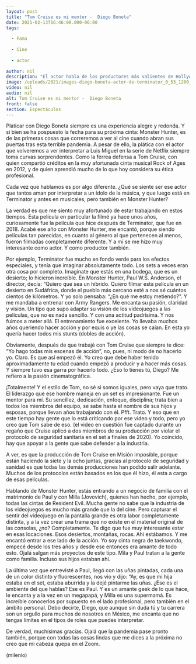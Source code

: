 ```yaml
---
layout: post
title: "Tom Cruise es mi mentor -  Diego Boneta"
date: 2021-02-13T16:46:00.000-06:00
tags:
  
  - Fama
  
  - Cine
  
  - actor
  
author: nil
description: "El actor habla de los productores más valientes de Hollywood y de cómo puede pasar sin problema de interpretar a Luis Miguel a ser un personaje de acción. "
image: /uploads/2021/images-diego-boneta-actor-de-terminator_0_53_1200_747.jpeg
video: nil
audio: nil
alt: Tom Cruise es mi mentor -  Diego Boneta
front: false
section: Espectáculos
---
```


Platicar con Diego Boneta siempre es una experiencia alegre y redonda. Y si bien se ha pospuesto la fecha para su próxima cinta: Monster Hunter, es de las primeras cosas que correremos a ver al cine cuando abran sus puertas tras esta terrible pandemia. A pesar de ello, la plática con el actor que volveremos a ver interpretar a Luis Miguel en la serie de Netflix siempre toma curvas sorprendentes. Como la férrea defensa a Tom Cruise, con quien compartió créditos en la muy afortunada cinta musical Rock of Ages en 2012, y de quien aprendió mucho de lo que hoy considera su ética profesional. 

Cada vez que hablamos es por algo diferente. ¿Qué se siente ser ese actor que tantos aman por interpretar a un ídolo de la música, y que luego está en Terminator y antes en musicales, pero también en Monster Hunter? 

La verdad es que me siento muy afortunado de estar trabajando en estos tiempos. Esta película en particular la filmé ya hace unos años, curiosamente fue la película que hice después de Terminator, que fue en 2018. Acabé ese año con Monster Hunter, me encantó, porque siendo películas tan parecidas, en cuanto al género al que pertenecen al menos, fueron filmadas completamente diferente. Y a mí se me hizo muy interesante como actor. Y como productor también. 

Por ejemplo, Terminator fue mucho en fondo verde para los efectos especiales, y tenía que imaginar absolutamente todo. Los sets a veces eran otra cosa por completo. Imagínate que estás en una bodega, que es un desierto; lo hicieron increíble. En Monster Hunter, Paul W.S. Anderson, el director, decía: “Quiero que sea un híbrido. Quiero filmar esta película en un desierto en Sudáfrica, donde el pueblo más cercano esté a nos sé cuántos cientos de kilómetros. Y yo solo pensaba: “¿En qué me estoy metiendo?”. Y me mandaba a entrenar con Army Rangers. Me encanta su pasión, claridad y visión. Un tipo que supo adaptar su visión de los videojuegos a las películas, que no es nada sencillo. Y con una actitud padrísima. Y nos fuimos a meter allá. El entrenamiento fue excelente. Yo llevaba muchos años queriendo hacer acción y por equis o ye las cosas se caían. En esta yo quería hacer todos mis stunts (dobles de acción). 

Obviamente, después de que trabajé con Tom Cruise que siempre te dice: “Yo hago todas mis escenas de acción”, no, pues, ni modo de no hacerlo yo. Claro. Es que así empezó él. Yo creo que debe haber tenido aproximadamente tu edad cuando empezó a producir y a hacer más cosas. Y siempre tuvo esa garra por hacerlo todo. ¿Eso lo tienes tú, Diego? Me refiero a la pasión cinematográfica.

¡Totalmente! Y el estilo de Tom, no sé si somos iguales, pero vaya que trato. El liderazgo que ese hombre maneja en un set es impresionante. Fue un mentor para mí. Su sencillez, dedicación, enfoque, disciplina; trata bien a todos los miembros del equipo, se sabe hasta el nombre de sus hijos y esposas, porque llevan años trabajando con él. Pfft. Trato. Y eso que en este tiempo hay gente que lo está criticando por ese video y todo, pero yo creo que Tom sabe de eso. (el video en cuestión fue captado durante un regaño que Cruise aplicó a dos miembros de su producción por violar el protocolo de seguridad sanitaria en el set a finales de 2020). Yo coincido, hay que apoyar a la gente que sabe defender a la industria.

A ver, es que la producción de Tom Cruise en Misión imposible, porque están haciendo la siete y la ocho juntas, gracias al protocolo de seguridad y sanidad es que todas las demás producciones han podido salir adelante. Muchos de los protocolos están basados en los que él hizo, él esta a cargo de esas películas. 

Hablando de Monster Hunter, estás entrando a un negocio de familia con el matrimonio de Paul y con Milla (Jovovich), quienes han hecho, por ejemplo, todas las cintas de Resident Evil. Mucha gente no sabe que la industria de los videojuegos es mucho más grande que la del cine. Pero capturar el sentir del videojuego en la pantalla grande es otra labor completamente distinta, y a la vez crear una trama que no existe en el material original de las consolas, ¿no? Completamente. Te digo que fue muy interesante estar en esas locaciones. Esos desiertos, montañas, rocas. Ahí estábamos. Y me encantó entrar a ese lado de la acción. Yo soy cinta negra de taekwondo, empecé desde los tres años y desde ese entonces era amante de todo esto. Ojalá salgan más proyectos de este tipo. Mila y Paul tratan a la gente como familia. Incluso sus hijos estaban ahí. 

La última vez que entrevisté a Paul, llegó con las uñas pintadas, cada una de un color distinto y fluorescentes, nos vio y dijo: “Ay, es que mi hija estaba en el set, estaba aburrida y la dejé pintarme las uñas. ¿Ese es el ambiente del que hablas? Ese es Paul. Y es un amante geek de lo que hace, le encanta y a la vez en un megapapá, y Milla es una supermamá. Es increíble conocerlos por supuesto en el lado profesional, pero también en el ámbito personal. Debo decirte, Diego, que aunque sin duda tú y tu carrera son un orgullo para muchos de nosotros en México, me encanta que no tengas límites en el tipos de roles que puedes interpretar. 

De verdad, muchísimas gracias. Ojalá que la pandemia pase pronto también, porque con todas las cosas lindas que me dices a la próxima no creo que mi cabeza quepa en el Zoom. 

(milenio)